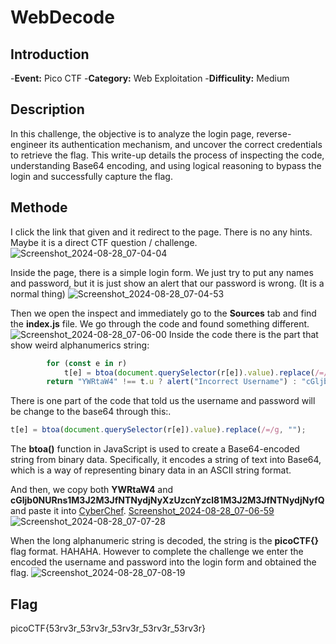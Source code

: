 # WebDecode
## Introduction
-**Event:** Pico CTF
-**Category:** Web Exploitation
-**Difficulity:** Medium

## Description
In this challenge, the objective is to analyze the login page, reverse-engineer its authentication mechanism, and uncover the correct credentials to retrieve the flag. This write-up details the process of inspecting the code, understanding Base64 encoding, and using logical reasoning to bypass the login and successfully capture the flag.

## Methode
I click the link that given and it redirect to the page. There is no any hints. Maybe it is a direct CTF question / challenge.
![Screenshot_2024-08-28_07-04-04](https://github.com/user-attachments/assets/3c7f04cb-dacf-48e1-a1e5-5aa58e57af70)

Inside the page, there is a simple login form. We just try to put any names and password, but it is just show an alert that our password is wrong. (It is a normal thing)
![Screenshot_2024-08-28_07-04-53](https://github.com/user-attachments/assets/efe84cd9-3a40-414d-9d36-4d5802979dc9)

Then we open the inspect and immediately go to the **Sources** tab and find the **index.js** file. We go through the code and found something different.
![Screenshot_2024-08-28_07-06-00](https://github.com/user-attachments/assets/3073a440-9568-44ea-98d5-7b2b2ad469e5)
Inside the code there is the part that show weird alphanumerics string:
```javascript
        for (const e in r)
            t[e] = btoa(document.querySelector(r[e]).value).replace(/=/g, "");
        return "YWRtaW4" !== t.u ? alert("Incorrect Username") : "cGljb0NURns1M3J2M3JfNTNydjNyXzUzcnYzcl81M3J2M3JfNTNydjNyfQ" !== t.p ? alert("Incorrect Password") : void alert(`Correct Password! Your flag is ${atob(t.p)}.`)
```

There is one part of the code that told us the username and password will be change to the base64 through this:.
```javascript
t[e] = btoa(document.querySelector(r[e]).value).replace(/=/g, "");
```
The **btoa()** function in JavaScript is used to create a Base64-encoded string from binary data. Specifically, it encodes a string of text into Base64, which is a way of representing binary data in an ASCII string format. 

And then, we copy both **YWRtaW4** and **cGljb0NURns1M3J2M3JfNTNydjNyXzUzcnYzcl81M3J2M3JfNTNydjNyfQ** and paste it into [CyberChef](https://gchq.github.io/CyberChef/#recipe=From_Base64('A-Za-z0-9%2B/%!3D',true,false)&input=Y0dsamIwTlVSbnMxTTNKMk0zSmZOVE55ZGpOeVh6VXpjbll6Y2w4MU0zSjJNM0pmTlROeWRqTnlmUQ).
[Screenshot_2024-08-28_07-06-59](https://github.com/user-attachments/assets/71ccad09-57f5-45ee-bfcc-b4e7aa158b9e)
![Screenshot_2024-08-28_07-07-28](https://github.com/user-attachments/assets/d6a3815d-3d2f-4148-87cf-1c8d6e67173e)

When the long alphanumeric string is decoded, the string is the **picoCTF{}** flag format. HAHAHA. However to complete the challenge we enter the encoded the username and password into the login form and obtained the flag.
![Screenshot_2024-08-28_07-08-19](https://github.com/user-attachments/assets/75001921-d33c-411d-a754-ea1ea5d035b1)

## Flag
picoCTF{53rv3r_53rv3r_53rv3r_53rv3r_53rv3r}



